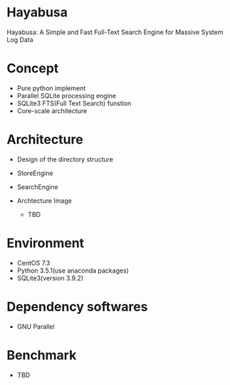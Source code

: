 # Hayabusa
Hayabusa: A Simple and Fast Full-Text Search Engine for Massive System Log Data

# Concept
- Pure python implement
- Parallel SQLite processing engine
- SQLite3 FTS(Full Text Search) funstion
- Core-scale architecture

# Architecture
- Design of the directory structure
- StoreEngine
- SearchEngine

- Archtecture Image
  - TBD

# Environment
- CentOS 7.3
- Python 3.5.1(use anaconda packages)
- SQLite3(version 3.9.2)

# Dependency softwares
- GNU Parallel

# Benchmark
- TBD
